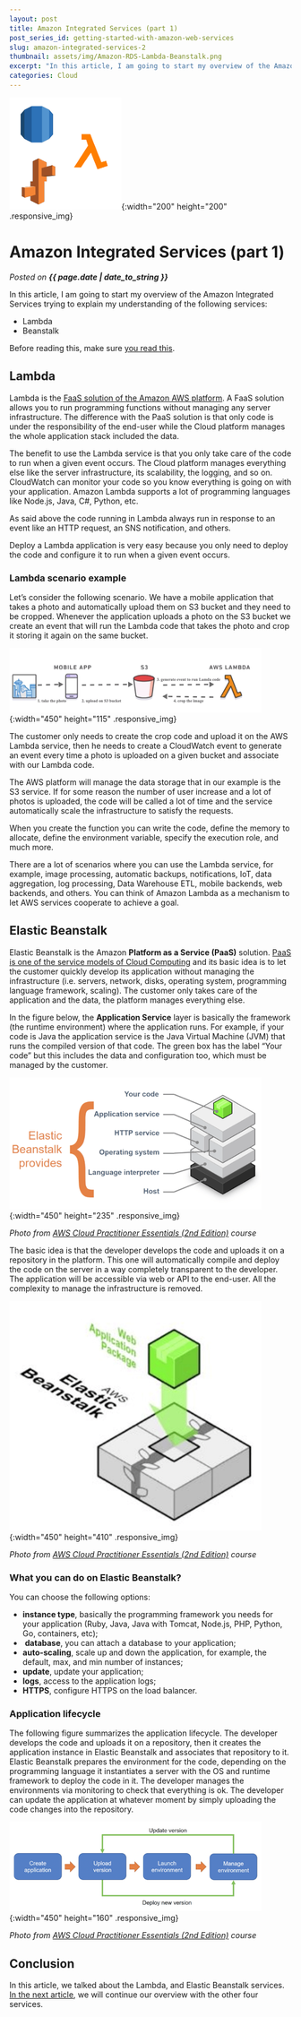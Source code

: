 ```yaml
---
layout: post
title: Amazon Integrated Services (part 1)
post_series_id: getting-started-with-amazon-web-services
slug: amazon-integrated-services-2
thumbnail: assets/img/Amazon-RDS-Lambda-Beanstalk.png
excerpt: "In this article, I am going to start my overview of the Amazon Integrated Services trying to explain my understanding of the following services: Lambda"
categories: Cloud
---
```


![Amazon Integrated Services (part 1)](assets/img/Amazon-RDS-Lambda-Beanstalk.png){:width="200" height="200" .responsive_img}

# Amazon Integrated Services (part 1)
_Posted on **{{ page.date | date_to_string }}**_

In this article, I am going to start my overview of the Amazon Integrated Services trying to explain my understanding of the following services:

-   Lambda
-   Beanstalk

Before reading this, make sure [you read this](amazon-web-services).

## Lambda

Lambda is the [FaaS solution of the Amazon AWS platform](getting-started-with-cloud-computing). A FaaS solution allows you to run programming functions without managing any server infrastructure. The difference with the PaaS solution is that only code is under the responsibility of the end-user while the Cloud platform manages the whole application stack included the data.

The benefit to use the Lambda service is that you only take care of the code to run when a given event occurs. The Cloud platform manages everything else like the server infrastructure, its scalability, the logging, and so on. CloudWatch can monitor your code so you know everything is going on with your application. Amazon Lambda supports a lot of programming languages like Node.js, Java, C#, Python, etc.

As said above the code running in Lambda always run in response to an event like an HTTP request, an SNS notification, and others.

Deploy a Lambda application is very easy because you only need to deploy the code and configure it to run when a given event occurs.

### Lambda scenario example

Let’s consider the following scenario. We have a mobile application that takes a photo and automatically upload them on S3 bucket and they need to be cropped. Whenever the application uploads a photo on the S3 bucket we create an event that will run the Lambda code that takes the photo and crop it storing it again on the same bucket.

![AWS Lambda Scenario](assets/img/AWS-Lambda-Scenario.png){:width="450" height="115" .responsive_img}

The customer only needs to create the crop code and upload it on the AWS Lambda service, then he needs to create a CloudWatch event to generate an event every time a photo is uploaded on a given bucket and associate with our Lambda code.

The AWS platform will manage the data storage that in our example is the S3 service. If for some reason the number of user increase and a lot of photos is uploaded, the code will be called a lot of time and the service automatically scale the infrastructure to satisfy the requests.

When you create the function you can write the code, define the memory to allocate, define the environment variable, specify the execution role, and much more.

There are a lot of scenarios where you can use the Lambda service, for example, image processing, automatic backups, notifications, IoT, data aggregation, log processing, Data Warehouse ETL, mobile backends, web backends, and others. You can think of Amazon Lambda as a mechanism to let AWS services cooperate to achieve a goal.

## **Elastic Beanstalk**

Elastic Beanstalk is the Amazon **Platform as a Service (PaaS)** solution. [PaaS is one of the service models of Cloud Computing](getting-started-with-cloud-computing) and its basic idea is to let the customer quickly develop its application without managing the infrastructure (i.e. servers, network, disks, operating system, programming language framework, scaling). The customer only takes care of the application and the data, the platform manages everything else.

In the figure below, the **Application Service** layer is basically the framework (the runtime environment) where the application runs. For example, if your code is Java the application service is the Java Virtual Machine (JVM) that runs the compiled version of that code. The green box has the label “Your code” but this includes the data and configuration too, which must be managed by the customer.

![Amazon Beanstalk Stack](assets/img/Amazon-Beanstalk-Stack.png){:width="450" height="235" .responsive_img}

_Photo from [AWS Cloud Practitioner Essentials (2nd Edition)](https://aws.amazon.com/it/training/course-descriptions/cloud-practitioner-essentials/) course_

The basic idea is that the developer develops the code and uploads it on a repository in the platform. This one will automatically compile and deploy the code on the server in a way completely transparent to the developer. The application will be accessible via web or API to the end-user. All the complexity to manage the infrastructure is removed.

![Amazon Elastic Beanstalk](assets/img/Amazon-Beanstalk.png){:width="450" height="410" .responsive_img}

_Photo from [AWS Cloud Practitioner Essentials (2nd Edition)](https://aws.amazon.com/it/training/course-descriptions/cloud-practitioner-essentials/) course_

### What you can do on Elastic Beanstalk?

You can choose the following options:

-   **instance type**, basically the programming framework you needs for your application (Ruby, Java, Java with Tomcat, Node.js, PHP, Python, Go, containers, etc);
-    **database**, you can attach a database to your application;
-   **auto-scaling**, scale up and down the application, for example, the default, max, and min number of instances;
-   **update**, update your application;
-   **logs**, access to the application logs;
-   **HTTPS**, configure HTTPS on the load balancer.

### Application lifecycle

The following figure summarizes the application lifecycle. The developer develops the code and uploads it on a repository, then it creates the application instance in Elastic Beanstalk and associates that repository to it. Elastic Beanstalk prepares the environment for the code, depending on the programming language it instantiates a server with the OS and runtime framework to deploy the code in it. The developer manages the environments via monitoring to check that everything is ok. The developer can update the application at whatever moment by simply uploading the code changes into the repository.

![Elastic Beanstalk Application Lifecycle](assets/img/Amazon-Beanstalk-application-lifecycle.png){:width="450" height="160" .responsive_img}

_Photo from [AWS Cloud Practitioner Essentials (2nd Edition)](https://aws.amazon.com/it/training/course-descriptions/cloud-practitioner-essentials/) course_

## **Conclusion**

In this article, we talked about the Lambda, and Elastic Beanstalk services. [In the next article](amazon-integrated-services-3), we will continue our overview with the other four services.